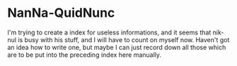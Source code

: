 # NanNa-QuidNunc
I'm trying to create a index for useless informations, and it seems that nik-nul is busy with his stuff, and I will have to count on myself now. Haven't got an idea how to write one, but maybe I can just record down all those which are to be put into the preceding index here manually.

